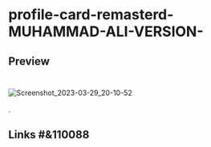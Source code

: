 # profile-card-remasterd-MUHAMMAD-ALI-VERSION-
## Preview<br><br>

![Screenshot_2023-03-29_20-10-52](https://user-images.githubusercontent.com/119418867/228876317-102b45c0-5b46-4050-8135-fe58432443aa.png)<br><br>
.
## Links #&110088<br>
